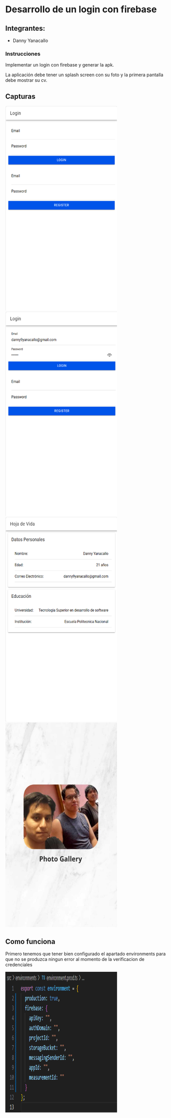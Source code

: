 
# Desarrollo de un login con firebase
## Integrantes:
- Danny Yanacallo
### Instrucciones
Implementar un login con firebase y generar la apk.

La aplicación debe tener un splash screen con su foto y la primera pantalla debe mostrar su cv.
  

## Capturas
<img src="Imagenes/1.png" width="350" height="640">
<img src="Imagenes/2.png" width="350" height="640">
<img src="Imagenes/3.png" width="350" height="640">
<img src="Imagenes/4.png" width="350" height="640">


## Como funciona

Primero tenemos que tener bien configurado el apartado environments para que no se produzca ningun error al momento de la verificacion de credenciales

<img src="Imagenes/5.png" width="350" height="440">

